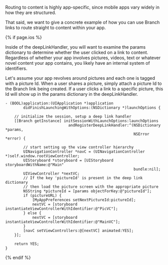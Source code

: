 Routing to content is highly app-specific, since mobile apps vary widely in how they are structured. 

That said, we want to give a concrete example of how you can use Branch links to route straight to content within your app.

{% if page.ios %}

Inside of the deepLinkHandler, you will want to examine the params dictionary to determine whether the user clicked on a link to content. Regardless of whether your app involves pictures, videos, text or whatever novel content your app contains, you likely have an internal system of identifiers. 

Let's assume your app revolves around pictures and each one is tagged with a picture Id. When a user shares a picture, simply attach a picture Id to the Branch link being created. If a user clicks a link to a specific picture, this Id will show up in the params dictionary in the deepLinkHandler. 

~~~objc
- (BOOL)application:(UIApplication *)application 
        didFinishLaunchingWithOptions:(NSDictionary *)launchOptions {

    // initialize the session, setup a deep link handler    
    [[Branch getInstance] initSessionWithLaunchOptions:launchOptions
                            andRegisterDeepLinkHandler:^(NSDictionary *params,
                                                         NSError *error) {
                                                         	
        // start setting up the view controller hierarchy                                                 	
    	UINavigationController *navC = (UINavigationController *)self.window.rootViewController;
    	UIStoryboard *storyboard = [UIStoryboard storyboardWithName:@"Main"
                                                         bundle:nil];
    	UIViewController *nextVC;
    	// If the key 'pictureId' is present in the deep link dictionary
    	// then load the picture screen with the appropriate picture
    	NSString *pictureId = [params objectForKey:@"pictureId"];
    	if (pictureURL) {
        	[MyAppPreferences setNextPictureId:pictureId];
        	nextVC = [storyboard instantiateViewControllerWithIdentifier:@"PicVC"];
    	} else {
        	nextVC = [storyboard instantiateViewControllerWithIdentifier:@"MainVC"];
    	}
        [navC setViewControllers:@[nextVC] animated:YES];
    }];
    
    return YES;
}
~~~


{% endif %}